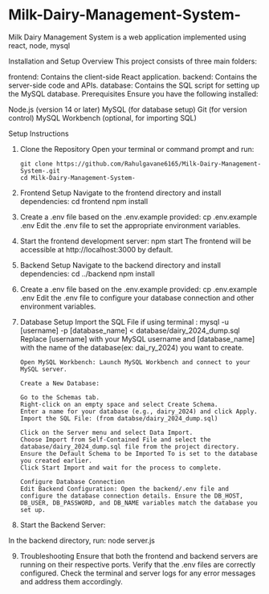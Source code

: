 # Milk-Dairy-Management-System-

Milk Dairy Management System is a web application implemented using react, node, mysql

Installation and Setup
Overview
This project consists of three main folders:

frontend: Contains the client-side React application.
backend: Contains the server-side code and APIs.
database: Contains the SQL script for setting up the MySQL database.
Prerequisites
Ensure you have the following installed:

Node.js (version 14 or later)
MySQL (for database setup)
Git (for version control)
MySQL Workbench (optional, for importing SQL)

Setup Instructions

1.  Clone the Repository
    Open your terminal or command prompt and run:

        git clone https://github.com/Rahulgavane6165/Milk-Dairy-Management-System-.git
        cd Milk-Dairy-Management-System-

2.  Frontend Setup
    Navigate to the frontend directory and install dependencies:
    cd frontend
    npm install

3.  Create a .env file based on the .env.example provided:
    cp .env.example .env
    Edit the .env file to set the appropriate environment variables.

4.  Start the frontend development server:
    npm start
    The frontend will be accessible at http://localhost:3000 by default.

5.  Backend Setup
    Navigate to the backend directory and install dependencies:
    cd ../backend
    npm install

6.  Create a .env file based on the .env.example provided:
    cp .env.example .env
    Edit the .env file to configure your database connection and other environment variables.

7.  Database Setup
    Import the SQL File
    if using terminal : mysql -u [username] -p [database_name] < database/dairy_2024_dump.sql
    Replace [username] with your MySQL username and [database_name] with the name of the database(ex: dai_ry_2024) you want to create.

        Open MySQL Workbench: Launch MySQL Workbench and connect to your MySQL server.

        Create a New Database:

        Go to the Schemas tab.
        Right-click on an empty space and select Create Schema.
        Enter a name for your database (e.g., dairy_2024) and click Apply.
        Import the SQL File: (from databse/dairy_2024_dump.sql)

        Click on the Server menu and select Data Import.
        Choose Import from Self-Contained File and select the database/dairy_2024_dump.sql file from the project directory.
        Ensure the Default Schema to be Imported To is set to the database you created earlier.
        Click Start Import and wait for the process to complete.

        Configure Database Connection
        Edit Backend Configuration: Open the backend/.env file and configure the database connection details. Ensure the DB_HOST, DB_USER, DB_PASSWORD, and DB_NAME variables match the database you set up.

8.  Start the Backend Server:

In the backend directory, run: node server.js

9. Troubleshooting
   Ensure that both the frontend and backend servers are running on their respective ports.
   Verify that the .env files are correctly configured.
   Check the terminal and server logs for any error messages and address them accordingly.
